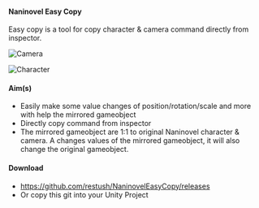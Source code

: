 #### Naninovel Easy Copy 
Easy copy is a tool for copy character &amp; camera command directly from inspector.

![Camera](https://github.com/user-attachments/assets/54247144-046e-43bf-b9ee-fbf4da4d3b27)

![Character](https://github.com/user-attachments/assets/dd81e868-65c0-4491-b9ce-a82471bcb3f4)


#### Aim(s)
  - Easily make some value changes of position/rotation/scale and more with help the mirrored gameobject
  - Directly copy command from inspector
  - The mirrored gameobject are 1:1 to original Naninovel character & camera. A changes values of the mirrored gameobject, it will also change the original gameobject.

#### Download
  - https://github.com/restush/NaninovelEasyCopy/releases
  - Or copy this git into your Unity Project
